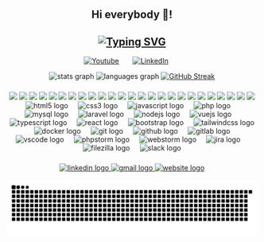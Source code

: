 <h2 align="center">Hi everybody 👋!</h2>
<h2 align="center">
  <a href="https://git.io/typing-svg" target="_blank"><img src="https://readme-typing-svg.demolab.com?font=Fira+Code&weight=900&size=34&pause=2000&color=D83B7D&center=true&width=800&lines=Full-stack+Web+and+Software+Developer;Game+Developer;3D+Modeler" alt="Typing SVG" /></a>
</h2>

<p align="center">
  <a href="https://www.youtube.com/c/giovanibrasiloficial" target="_blank"><img width="32px" alt="Youtube" title="Youtube" src="https://i.imgur.com/qiXu7b2.png"/></a>
  &#8287;&#8287;&#8287;&#8287;&#8287;
  <a href="https://www.linkedin.com/in/giovani-cerejo-brasil/" target="_blank"><img width="32px" alt="LinkedIn" title="LinkedIn" src="https://i.imgur.com/yRpa1dQ.png"/></a>
  &#8287;&#8287;&#8287;&#8287;&#8287;
</p>

<div align="center">
  <img src="https://github-readme-stats.vercel.app/api?username=giovanicerejobrasil&hide_title=false&hide_rank=false&show_icons=true&include_all_commits=true&count_private=true&disable_animations=false&theme=radical&hide_border=true" alt="stats graph"  />
  <img src="https://github-readme-stats.vercel.app/api/top-langs?username=giovanicerejobrasil&hide_title=false&layout=compact&langs_count=8&theme=radical&hide_border=true&size_weight=0.5&count_weight=0.5" height="195" alt="languages graph"  />
  <a href="https://git.io/streak-stats"><img src="https://streak-stats.demolab.com?user=giovanicerejobrasil&theme=radical&hide_border=true&border_radius=5&date_format=j%20M%5B%20Y%5D&mode=weekly" alt="GitHub Streak" /></a>
</div>

###

<div align="center">
  <img src="https://custom-icon-badges.demolab.com/badge/html-html?style=for-the-badge&logo=html5&color=%233c3c3c">
  <img src="https://custom-icon-badges.demolab.com/badge/css-css?style=for-the-badge&logo=css3&color=%233c3c3c">
  <img src="https://custom-icon-badges.demolab.com/badge/tailwind css-tailwind css?style=for-the-badge&logo=tailwind&color=%233c3c3c">
  <img src="https://custom-icon-badges.demolab.com/badge/bootstrap-bootstrap?style=for-the-badge&logo=bootstrap&color=%233c3c3c">
  <img src="https://custom-icon-badges.demolab.com/badge/javascript-javascript?style=for-the-badge&logo=javascript&color=%233c3c3c">
  <img src="https://custom-icon-badges.demolab.com/badge/typescript-typescript?style=for-the-badge&logo=typescript&color=%233c3c3c">
  <img src="https://custom-icon-badges.demolab.com/badge/nodejs-nodejs?style=for-the-badge&logo=nodejs&color=%233c3c3c">
  <img src="https://custom-icon-badges.demolab.com/badge/react-react?style=for-the-badge&logo=reactjs&color=%233c3c3c">
  <img src="https://custom-icon-badges.demolab.com/badge/vuejs-vuejs?style=for-the-badge&logo=vuejs&color=%233c3c3c">
  <img src="https://custom-icon-badges.demolab.com/badge/vite-vite?style=for-the-badge&logo=vite&color=%233c3c3c">
  <img src="https://custom-icon-badges.demolab.com/badge/nextjs-nextjs?style=for-the-badge&logo=nextjs&color=%233c3c3c">
  <img src="https://custom-icon-badges.demolab.com/badge/css-css?style=for-the-badge&logo=css3&color=%233c3c3c">
  <img src="https://custom-icon-badges.demolab.com/badge/css-css?style=for-the-badge&logo=css3&color=%233c3c3c">
  <img src="https://custom-icon-badges.demolab.com/badge/css-css?style=for-the-badge&logo=css3&color=%233c3c3c">
  <img src="https://custom-icon-badges.demolab.com/badge/css-css?style=for-the-badge&logo=css3&color=%233c3c3c">
  <img src="https://custom-icon-badges.demolab.com/badge/css-css?style=for-the-badge&logo=css3&color=%233c3c3c">
  <img src="https://custom-icon-badges.demolab.com/badge/css-css?style=for-the-badge&logo=css3&color=%233c3c3c">
  <img src="https://custom-icon-badges.demolab.com/badge/css-css?style=for-the-badge&logo=css3&color=%233c3c3c">
  <img src="https://custom-icon-badges.demolab.com/badge/css-css?style=for-the-badge&logo=css3&color=%233c3c3c">
  <img src="https://custom-icon-badges.demolab.com/badge/css-css?style=for-the-badge&logo=css3&color=%233c3c3c">
  <img src="https://custom-icon-badges.demolab.com/badge/css-css?style=for-the-badge&logo=css3&color=%233c3c3c">
  <img src="https://custom-icon-badges.demolab.com/badge/css-css?style=for-the-badge&logo=css3&color=%233c3c3c">
  <img src="https://custom-icon-badges.demolab.com/badge/css-css?style=for-the-badge&logo=css3&color=%233c3c3c">
  <img src="https://custom-icon-badges.demolab.com/badge/css-css?style=for-the-badge&logo=css3&color=%233c3c3c">
  <img src="https://custom-icon-badges.demolab.com/badge/css-css?style=for-the-badge&logo=css3&color=%233c3c3c">
</div>

<div align="center">
  <img src="https://cdn.jsdelivr.net/gh/devicons/devicon/icons/html5/html5-original.svg" height="30" alt="html5 logo"  />
  <img width="12" />
  <img src="https://cdn.jsdelivr.net/gh/devicons/devicon/icons/css3/css3-original.svg" height="30" alt="css3 logo"  />
  <img width="12" />
  <img src="https://cdn.jsdelivr.net/gh/devicons/devicon/icons/javascript/javascript-original.svg" height="30" alt="javascript logo"  />
  <img width="12" />
  <img src="https://cdn.jsdelivr.net/gh/devicons/devicon/icons/php/php-original.svg" height="30" alt="php logo"  />
  <img width="12" />
  <img src="https://cdn.jsdelivr.net/gh/devicons/devicon/icons/mysql/mysql-original.svg" height="30" alt="mysql logo"  />
  <img width="12" />
  <img src="https://cdn.jsdelivr.net/gh/devicons/devicon/icons/laravel/laravel-original.svg" height="30" alt="laravel logo"  />
  <img width="12" />
  <img src="https://cdn.jsdelivr.net/gh/devicons/devicon/icons/nodejs/nodejs-original.svg" height="30" alt="nodejs logo"  />
  <img width="12" />
  <img src="https://cdn.jsdelivr.net/gh/devicons/devicon/icons/vuejs/vuejs-original.svg" height="30" alt="vuejs logo"  />
  <img width="12" />
  <img src="https://cdn.jsdelivr.net/gh/devicons/devicon/icons/typescript/typescript-original.svg" height="30" alt="typescript logo"  />
  <img width="12" />
  <img src="https://cdn.jsdelivr.net/gh/devicons/devicon/icons/react/react-original.svg" height="30" alt="react logo"  />
  <img width="12" />
  <img src="https://cdn.jsdelivr.net/gh/devicons/devicon/icons/bootstrap/bootstrap-original.svg" height="30" alt="bootstrap logo"  />
  <img width="12" />
  <img src="https://cdn.jsdelivr.net/gh/devicons/devicon/icons/tailwindcss/tailwindcss-original-wordmark.svg" height="30" alt="tailwindcss logo"  />
  <img width="12" />
  <img src="https://cdn.jsdelivr.net/gh/devicons/devicon/icons/docker/docker-original.svg" height="30" alt="docker logo"  />
  <img width="12" />
  <img src="https://cdn.jsdelivr.net/gh/devicons/devicon/icons/git/git-original.svg" height="30" alt="git logo"  />
  <img width="12" />
  <img src="https://cdn.jsdelivr.net/gh/devicons/devicon/icons/github/github-original.svg" height="30" alt="github logo"  />
  <img width="12" />
  <img src="https://cdn.jsdelivr.net/gh/devicons/devicon/icons/gitlab/gitlab-original.svg" height="30" alt="gitlab logo"  />
  <img width="12" />
  <img src="https://cdn.jsdelivr.net/gh/devicons/devicon/icons/vscode/vscode-original.svg" height="30" alt="vscode logo"  />
  <img width="12" />
  <img src="https://cdn.jsdelivr.net/gh/devicons/devicon/icons/phpstorm/phpstorm-original.svg" height="30" alt="phpstorm logo"  />
  <img width="12" />
  <img src="https://cdn.jsdelivr.net/gh/devicons/devicon/icons/webstorm/webstorm-original.svg" height="30" alt="webstorm logo"  />
  <img width="12" />
  <img src="https://cdn.jsdelivr.net/gh/devicons/devicon/icons/jira/jira-original.svg" height="30" alt="jira logo"  />
  <img width="12" />
  <img src="https://cdn.jsdelivr.net/gh/devicons/devicon/icons/filezilla/filezilla-plain.svg" height="30" alt="filezilla logo"  />
  <img width="12" />
  <img src="https://cdn.jsdelivr.net/gh/devicons/devicon/icons/slack/slack-original.svg" height="30" alt="slack logo"  />
</div>

###

<div align="center">
<!--   <a href="https://www.instagram.com/giovani_cerejo_brasil/" target="_blank">
    <img src="https://img.shields.io/static/v1?message=Instagram&logo=instagram&label=&color=E4405F&logoColor=white&labelColor=&style=for-the-badge" height="35" alt="instagram logo"  />
  </a> -->
   <a href="https://www.linkedin.com/in/giovani-cerejo-brasil/" target="_blank">
    <img src="https://img.shields.io/static/v1?message=LinkedIn&logo=linkedin&label=&color=0077B5&logoColor=white&labelColor=&style=for-the-badge" height="35" alt="linkedin logo"  />
  </a>
  <a href="mailto:giovanicerejobrasil@gmail.com" target="_blank">
    <img src="https://img.shields.io/static/v1?message=Gmail&logo=gmail&label=&color=D14836&logoColor=white&labelColor=&style=for-the-badge" height="35" alt="gmail logo"  />
  </a>
  <a href="#" target="_blank">
    <img src="https://img.shields.io/badge/website-000000?style=for-the-badge&logo=About.me&logoColor=white" height="35" alt="website logo" />
  </a>
</div>

<br clear="both">

<img src="https://raw.githubusercontent.com/giovanicerejobrasil/giovanicerejobrasil/output/snake.svg" alt="Snake animation" />

###

